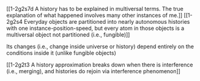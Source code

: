 [[1-2g2s7d A history has to be explained in multiversal terms. The true explanation of what happened involves many other instances of me.]]
[[1-2g2s4 Everyday objects are partitioned into nearly autonomous histories with one instance-position-speed, but every atom in those objects is a multiversal object not partitioned (i.e., fungible)]]

Its changes (i.e., change inside universe or history) depend entirely on the conditions inside it (unlike fungible objects)

[[1-2g2t3 A history approximation breaks down when there is interference (i.e., merging), and histories do rejoin via interference phenomenon]]